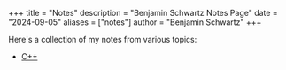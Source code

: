 +++
title = "Notes"
description = "Benjamin Schwartz Notes Page"
date = "2024-09-05"
aliases = ["notes"]
author = "Benjamin Schwartz"
+++

Here's a collection of my notes from various topics:

* [C++](cpp/)
